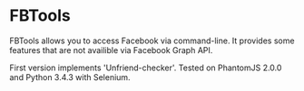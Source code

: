 # FBTools

FBTools allows you to access Facebook via command-line.
It provides some features that are not availible via Facebook Graph API.


First version implements 'Unfriend-checker'.
Tested on PhantomJS 2.0.0 and Python 3.4.3 with Selenium.
